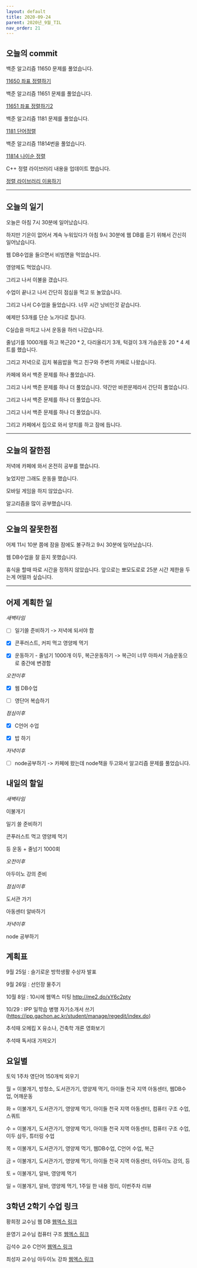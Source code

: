 ```yaml
---
layout: default
title: 2020-09-24
parent: 2020년_9월_TIL
nav_order: 21
---
```


## 오늘의 commit

백준 알고리즘 11650 문제를 풀었습니다.

[11650 좌표 정렬하기](https://c0dewave.github.io/docs/6-Algorithm/023-baek11650/)

백준 알고리즘 11651 문제를 풀었습니다.

[11651 좌표 정렬하기2](https://c0dewave.github.io/docs/6-Algorithm/024-baek11651/)

백준 알고리즘 1181 문제를 풀었습니다.

[1181 단어정렬](https://c0dewave.github.io/docs/6-Algorithm/025-baek1181/)

백준 알고리즘 11814번을 풀었습니다.

[11814 나이순 정렬](https://c0dewave.github.io/docs/6-Algorithm/026-baek11814/)

C++ 정렬 라이브러리 내용을 업데이트 했습니다.

[정렬 라이브러리 이용하기](https://c0dewave.github.io/docs/5-Cpp/003-%EC%A0%95%EB%A0%AC%EB%9D%BC%EC%9D%B4%EB%B8%8C%EB%9F%AC%EB%A6%AC/)

---

## 오늘의 일기

오늘은 아침 7시 30분에 일어났습니다.

하지만 기운이 없어서 계속 누워있다가 아침 9시 30분에 웹 DB를 듣기 위해서 간신히 일어났습니다.

웹 DB수업을 들으면서 비빔면을 먹었습니다.

영양제도 먹었습니다.

그리고 나서 이불을 갰습니다.

수업이 끝나고 나서 간단히 점심을 먹고 또 놀았습니다.

그리고 나서 C수업을 들었습니다. 너무 시간 낭비인것 같습니다.

예제만 53개를 단순 노가다로 칩니다.

C실습을 마치고 나서 운동을 하러 나갔습니다.

줄넘기를 1000개를 하고 복근20 * 2, 다리올리기 3개, 턱걸이 3개 가슴운동 20 * 4 세트를 했습니다.

그리고 저녁으로 김치 볶음밥을 먹고 친구와 주변의 카페로 나왔습니다.

카페에 와서 백준 문제를 하나 풀었습니다.

그리고 나서 백준 문제를 하나 더 풀었습니다. 약간만 바뀐문제라서 간단히 풀었습니다.

그리고 나서 백준 문제를 하나 더 풀었습니다.

그리고 나서 백준 문제를 하나 더 풀었습니다.

그리고 카페에서 집으로 와서 양치를 하고 잠에 듭니다.

---

## 오늘의 잘한점

저녁에 카페에 와서 온전히 공부를 했습니다.

늦었지만 그래도 운동을 했습니다.

모바일 게임을 하지 않았습니다.

알고리즘을 많이 공부했습니다.

---

## 오늘의 잘못한점

어제 11시 10분 쯤에 잠을 잠에도 불구하고 9시 30분에 일어났습니다.

웹 DB수업을 잘 듣지 못했습니다.

휴식을 할때 따로 시간을 정하지 않았습니다. 앞으로는 뽀모도로로 25분 시간 제한을 두는게 어떨까 싶습니다.

---

## 어제 계획한 일

*새벽타임*

- [ ] 일기쓸 준비하기 -> 저녁에 되서야 함

- [X] 콘푸러스트, 커피 먹고 영양제 먹기 

- [X] 운동하기 - 줄넘기 1000개 이두, 복근운동하기 -> 복근이 너무 아파서 가슴운동으로 중간에 변경함

*오전이후*

- [X] 웹 DB수업

- [ ] 영단어 복습하기

*점심이후*

- [X] C언어 수업

- [X] 밥 하기

*저녁이후*

- [ ] node공부하기 -> 카페에 왔는데 node책을 두고와서 알고리즘 문제를 풀었습니다.

## 내일의 할일

*새벽타임*

이불개기

일기 쓸 준비하기

콘푸러스트 먹고 영양제 먹기

등 운동 + 줄넘기 1000회

*오전이후*

아두이노 강의 준비

*점심이후*

도서관 가기

아동센터 알바하기

*저녁이후*

node 공부하기

## 계획표

9월 25일 : 슬기로운 방학생활 수상자 발표

9월 26일 : 선인장 물주기

10월 8일 : 10시에 웹엑스 미팅 http://me2.do/xY6c2pty

10/29 : IPP 일학습 병행 자기소개서 쓰기(https://ipp.gachon.ac.kr/student/manage/regedit/index.do)

추석때 오메킴 X 유소나, 건축학 개론 영화보기

추석때 독서대 가져오기

## 요일별

토익 1주차 영단어 150개씩 외우기

월 = 이불개기, 방청소, 도서관가기, 영양제 먹기, 아이들 천국 지역 아동센터, 웹DB수업, 어깨운동

화 = 이불개기, 도서관가기, 영양제 먹기, 아이들 천국 지역 아동센터, 컴퓨터 구조 수업, 스쿼트

수 = 이불개기, 도서관가기, 영양제 먹기, 아이들 천국 지역 아동센터, 컴퓨터 구조 수업, 이두 삼두, 튜터링 수업

목 = 이불개기, 도서관가기, 영양제 먹기, 웹DB수업, C언어 수업, 복근

금 = 이불개기, 도서관가기, 영양제 먹기, 아이들 천국 지역 아동센터, 아두이노 강의, 등

토 = 이불개기, 알바, 영양제 먹기

일 = 이불개기, 알바, 영양제 먹기, 1주일 한 내용 정리, 이번주차 리뷰

## 3학년 2학기 수업 링크

황희정 교수님 웹 DB [웹엑스 링크](https://gachon.webex.com/meet/hwanghj)

윤영기 교수님 컴퓨터 구조 [웹엑스 링크](http://gachon.webex.com/meet/ykyoon)

김석수 교수 C언어 [웹엑스 링크](http://gachon.webex.com/meet/sskim)

최성자 교수님 아두이노 강좌 [웹엑스 링크](https://gachon.webex.com/meet/artchoi0g)

